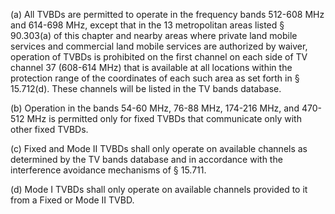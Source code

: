 (a) All TVBDs are permitted to operate in the frequency bands 512-608 MHz and 614-698 MHz, except that in the 13 metropolitan areas listed § 90.303(a) of this chapter and nearby areas where private land mobile services and commercial land mobile services are authorized by waiver, operation of TVBDs is prohibited on the first channel on each side of TV channel 37 (608-614 MHz) that is available at all locations within the protection range of the coordinates of each such area as set forth in § 15.712(d). These channels will be listed in the TV bands database.

(b) Operation in the bands 54-60 MHz, 76-88 MHz, 174-216 MHz, and 470-512 MHz is permitted only for fixed TVBDs that communicate only with other fixed TVBDs.

(c) Fixed and Mode II TVBDs shall only operate on available channels as determined by the TV bands database and in accordance with the interference avoidance mechanisms of § 15.711.
              

(d) Mode I TVBDs shall only operate on available channels provided to it from a Fixed or Mode II TVBD.

